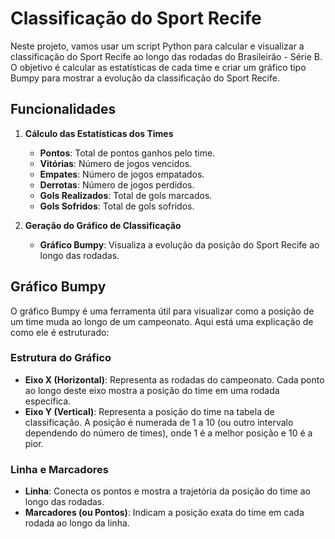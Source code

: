 # Classificação do Sport Recife

Neste projeto, vamos usar um script Python para calcular e visualizar a classificação do Sport Recife ao longo das rodadas do Brasileirão - Série B. O objetivo é calcular as estatísticas de cada time e criar um gráfico tipo Bumpy para mostrar a evolução da classificação do Sport Recife.

## Funcionalidades

1. **Cálculo das Estatísticas dos Times**
   - **Pontos**: Total de pontos ganhos pelo time.
   - **Vitórias**: Número de jogos vencidos.
   - **Empates**: Número de jogos empatados.
   - **Derrotas**: Número de jogos perdidos.
   - **Gols Realizados**: Total de gols marcados.
   - **Gols Sofridos**: Total de gols sofridos.

2. **Geração do Gráfico de Classificação**
   - **Gráfico Bumpy**: Visualiza a evolução da posição do Sport Recife ao longo das rodadas.

## Gráfico Bumpy

O gráfico Bumpy é uma ferramenta útil para visualizar como a posição de um time muda ao longo de um campeonato. Aqui está uma explicação de como ele é estruturado:

### Estrutura do Gráfico

- **Eixo X (Horizontal)**: Representa as rodadas do campeonato. Cada ponto ao longo deste eixo mostra a posição do time em uma rodada específica.
- **Eixo Y (Vertical)**: Representa a posição do time na tabela de classificação. A posição é numerada de 1 a 10 (ou outro intervalo dependendo do número de times), onde 1 é a melhor posição e 10 é a pior.

### Linha e Marcadores

- **Linha**: Conecta os pontos e mostra a trajetória da posição do time ao longo das rodadas.
- **Marcadores (ou Pontos)**: Indicam a posição exata do time em cada rodada ao longo da linha.

